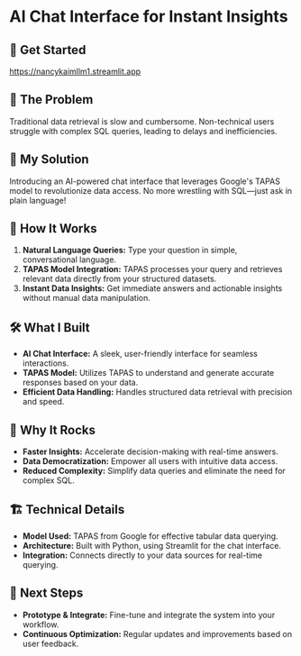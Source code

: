 
# AI Chat Interface for Instant Insights 
## 💬 Get Started 
https://nancykaimllm1.streamlit.app

## 🚀 The Problem
Traditional data retrieval is slow and cumbersome. Non-technical users struggle with complex SQL queries, leading to delays and inefficiencies.

## 🌟 My Solution
Introducing an AI-powered chat interface that leverages Google's TAPAS model to revolutionize data access. No more wrestling with SQL—just ask in plain language!

## 🤖 How It Works
1. **Natural Language Queries:** Type your question in simple, conversational language.
2. **TAPAS Model Integration:** TAPAS processes your query and retrieves relevant data directly from your structured datasets.
3. **Instant Data Insights:** Get immediate answers and actionable insights without manual data manipulation.

## 🛠️ What I Built
- **AI Chat Interface:** A sleek, user-friendly interface for seamless interactions.
- **TAPAS Model:** Utilizes TAPAS to understand and generate accurate responses based on your data.
- **Efficient Data Handling:** Handles structured data retrieval with precision and speed.

## 🎯 Why It Rocks
- **Faster Insights:** Accelerate decision-making with real-time answers.
- **Data Democratization:** Empower all users with intuitive data access.
- **Reduced Complexity:** Simplify data queries and eliminate the need for complex SQL.

## 🏗️ Technical Details
- **Model Used:** TAPAS from Google for effective tabular data querying.
- **Architecture:** Built with Python, using Streamlit for the chat interface.
- **Integration:** Connects directly to your data sources for real-time querying.

## 🏁 Next Steps
- **Prototype & Integrate:** Fine-tune and integrate the system into your workflow.
- **Continuous Optimization:** Regular updates and improvements based on user feedback.

